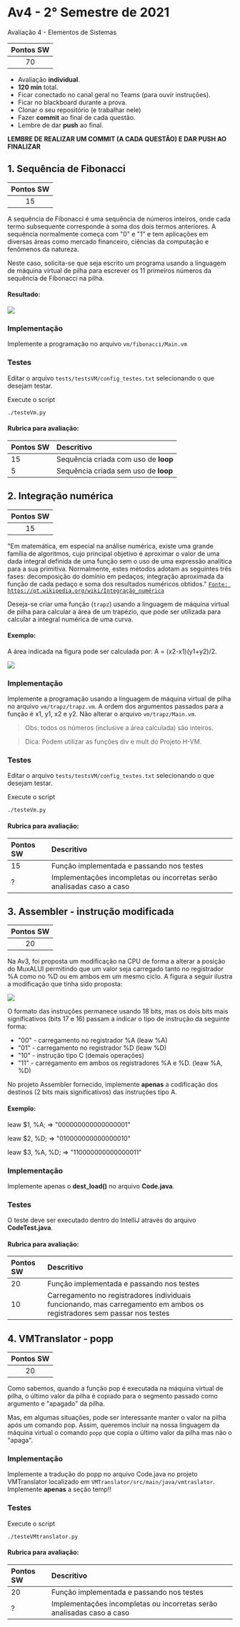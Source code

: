 # Av4 - 2° Semestre de 2021


Avaliação 4 - Elementos de Sistemas

| Pontos SW      |
| :--:           |
|  70            |

- Avaliação **individual**.
- **120 min** total.
- Ficar conectado no canal geral no Teams (para ouvir instruções).
- Ficar no blackboard durante a prova.
- Clonar o seu repositório (e trabalhar nele)
- Fazer **commit** ao final de cada questão.
- Lembre de dar **push** ao final.



**LEMBRE DE REALIZAR UM COMMIT (A CADA QUESTÃO) E DAR PUSH AO FINALIZAR**


## 1. Sequência de Fibonacci

| Pontos SW      |
| :--:           |
|  15            |

A sequência de Fibonacci é uma sequência de números inteiros, onde cada termo subsequente corresponde à soma dos dois termos anteriores. A sequência normalmente começa com "0" e "1" e tem aplicações em diversas áreas como mercado financeiro, ciências da computação e fenômenos da natureza.

Neste caso, solicita-se que seja escrito um programa usando a linguagem de máquina virtual de pilha para escrever os 11 primeiros números da sequência de Fibonacci na pilha.


#### Resultado:

![](Pilha.PNG)


### Implementação

Implemente a programação no arquivo `vm/fibonacci/Main.vm`

### Testes

Editar o arquivo `tests/testsVM/config_testes.txt` selecionando o que desejam testar.

Execute o script

```
./testeVm.py
```


#### Rubrica para avaliação:

| Pontos SW    | Descritivo     |
| :--------    | :--            |
|   15         |  Sequência criada com uso de **loop**   |
|   5          |  Sequência criada sem uso de **loop**   |




## 2. Integração numérica

| Pontos SW      |
| :--:           |
|  15            |


"Em matemática, em especial na análise numérica, existe uma grande família de algoritmos, cujo principal objetivo é aproximar o valor de uma dada integral definida de uma função sem o uso de uma expressão analítica para a sua primitiva. Normalmente, estes métodos adotam as seguintes três fases: decomposição do domínio em pedaços; integração aproximada da função de cada pedaço e soma dos resultados numéricos obtidos." [`Fonte: https://pt.wikipedia.org/wiki/Integração_numérica`](https://pt.wikipedia.org/wiki/Integração_numérica)
    
Deseja-se criar uma função (`trapz`) usando a linguagem de máquina virtual de pilha para calcular a área de um trapézio, que pode ser utilizada para calcular a integral numérica de uma curva.


#### Exemplo:

A área indicada na figura pode ser calculada por: A = (x2-x1)(y1+y2)/2.

![](Trapz.png)


### Implementação

Implemente a programação usando a linguagem de máquina virtual de pilha  no arquivo `vm/trapz/trapz.vm`. A ordem dos argumentos passados para a função é x1, y1, x2 e y2. Não alterar o arquivo `vm/trapz/Main.vm`.

> Obs: todos os números (inclusive a área calculada) são inteiros.

> Dica: Podem utilizar as funções div e mult do Projeto H-VM.


### Testes

Editar o arquivo `tests/testsVM/config_testes.txt` selecionando o que desejam testar.

Execute o script

```
./testeVm.py
```

#### Rubrica para avaliação:

| Pontos SW    | Descritivo     |
| :--------    | :--            |
|   15         |  Função implementada e passando nos testes  |
|    ?         |  Implementações incompletas ou incorretas serão analisadas caso a caso   |



## 3. Assembler - instrução modificada

| Pontos SW      |
| :--:           |
|  20            |


Na Av3, foi proposta um modificação na CPU de forma a alterar a posição do MuxALUI permitindo que um valor seja carregado tanto no registrador %A como no %D ou em ambos em um mesmo ciclo. A figura a seguir ilustra a modificação que tinha sido proposta:

![](CPU.png)

O formato das instruções permanece usando 18 bits, mas os dois bits mais significativos (bits 17 e 16) passam a indicar o tipo de instrução da seguinte forma:

- "00" - carregamento no registrador %A (leaw %A)
- "01" - carregamento no registrador %D (leaw %D)
- "10" - instrução tipo C (demais operações)
- "11" - carregamento em ambos os registradores %A e %D. (leaw %A, %D)

No projeto Assembler fornecido, implemente **apenas** a codificação dos destinos (2 bits mais significativos) das instruções tipo A.

#### Exemplo:

leaw $1, %A;     => "000000000000000001"

leaw $2, %D;     => "010000000000000010"

leaw $3, %A, %D;     => "110000000000000011"



### Implementação

Implemente apenas o **dest_load()** no arquivo **Code.java**.

### Testes

O teste deve ser executado dentro do IntelliJ através do arquivo **CodeTest.java**.


#### Rubrica para avaliação:

| Pontos SW    | Descritivo     |
| :--------    | :--            |
|   20         |  Função implementada e passando nos testes  |
|   10         |  Carregamento no registradores individuais funcionando, mas carregamento em ambos os registradores sem passar nos testes   |




## 4. VMTranslator - popp

| Pontos SW      |
| :--:           |
|  20            |


Como sabemos, quando a função pop é executada na máquina virtual de pilha, o último valor da pilha é copiado para o segmento passado como argumento e "apagado" da pilha.

Mas, em algumas situações, pode ser interessante manter o valor na pilha após um comando pop. Assim, queremos incluir na nossa linguagem da máquina virtual o comando `popp` que copia o último valor da pilha mas não o "apaga".


### Implementação

Implemente a tradução do popp no arquivo Code.java no projeto VMTranslator localizado em `VMTranslator/src/main/java/vmtraslator`. Implemente **apenas** a seção temp!!

### Testes

Execute o script

```
./testeVMtranslator.py
```

#### Rubrica para avaliação:

| Pontos SW    | Descritivo     |
| :--------    | :--            |
|   20         |  Função implementada e passando nos testes  |
|    ?         |  Implementações incompletas ou incorretas serão analisadas caso a caso   |
